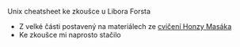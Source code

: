 Unix cheatsheet ke zkoušce u Libora Forsta
- Z velké části postavený na materiálech ze [cvičení Honzy Masáka](http://kam.mff.cuni.cz/~stinovlas/unix/)
- Ke zkoušce mi naprosto stačilo